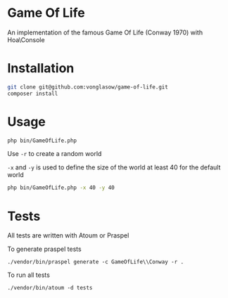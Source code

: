Game Of Life
============

An implementation of the famous Game Of Life (Conway 1970) with Hoa\Console

Installation
============

```sh
git clone git@github.com:vonglasow/game-of-life.git
composer install
```

Usage
=====

```sh
php bin/GameOfLife.php
```

Use `-r` to create a random world

`-x` and `-y` is used to define the size of the world at least 40 for the default world

```sh
php bin/GameOfLife.php -x 40 -y 40
```

Tests
=====

All tests are written with Atoum or Praspel

To generate praspel tests

`./vendor/bin/praspel generate -c GameOfLife\\Conway -r .`

To run all tests

`./vendor/bin/atoum -d tests`


